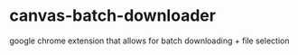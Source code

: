 # canvas-batch-downloader

google chrome extension that allows for batch downloading + file selection
